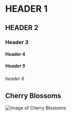 # HEADER 1
## HEADER 2
### Header 3
#### Header 4
##### Header 5
###### header 6
## Cherry Blossoms
![Image of Cherry Blossoms](https://www.vistaresidences.com.ph/assets/sakura-season-or-cherry-blossom-_-japanese-condo-in-the-philippines_11zon.jpg)
